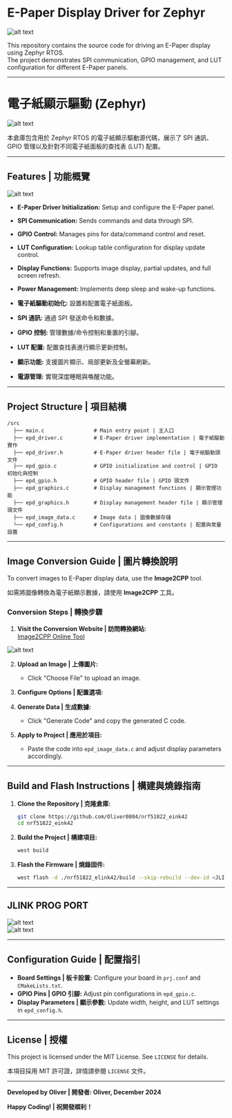 
# E-Paper Display Driver for Zephyr  

![alt text](doc/IMG_2666.jpeg)  

This repository contains the source code for driving an E-Paper display using Zephyr RTOS.  
The project demonstrates SPI communication, GPIO management, and LUT configuration for different E-Paper panels.  

---

# 電子紙顯示驅動 (Zephyr)  

![alt text](doc/IMG_2666.jpeg)  

本倉庫包含用於 Zephyr RTOS 的電子紙顯示驅動源代碼，展示了 SPI 通訊、GPIO 管理以及針對不同電子紙面板的查找表 (LUT) 配置。  

---

## Features | 功能概覽  
![alt text](<doc/截圖 2024-12-12 晚上10.39.33.png>)  

- **E-Paper Driver Initialization:** Setup and configure the E-Paper panel.  
- **SPI Communication:** Sends commands and data through SPI.  
- **GPIO Control:** Manages pins for data/command control and reset.  
- **LUT Configuration:** Lookup table configuration for display update control.  
- **Display Functions:** Supports image display, partial updates, and full screen refresh.  
- **Power Management:** Implements deep sleep and wake-up functions.  

- **電子紙驅動初始化:** 設置和配置電子紙面板。  
- **SPI 通訊:** 通過 SPI 發送命令和數據。  
- **GPIO 控制:** 管理數據/命令控制和重置的引腳。  
- **LUT 配置:** 配置查找表進行顯示更新控制。  
- **顯示功能:** 支援圖片顯示、局部更新及全螢幕刷新。  
- **電源管理:** 實現深度睡眠與喚醒功能。  

---

## Project Structure | 項目結構  

```
/src
  ├── main.c                # Main entry point | 主入口
  ├── epd_driver.c          # E-Paper driver implementation | 電子紙驅動實作
  ├── epd_driver.h          # E-Paper driver header file | 電子紙驅動頭文件
  ├── epd_gpio.c            # GPIO initialization and control | GPIO 初始化與控制
  ├── epd_gpio.h            # GPIO header file | GPIO 頭文件
  ├── epd_graphics.c        # Display management functions | 顯示管理功能
  ├── epd_graphics.h        # Display management header file | 顯示管理頭文件
  ├── epd_image_data.c      # Image data | 圖像數據存儲
  └── epd_config.h          # Configurations and constants | 配置與常量設置
```

---

## Image Conversion Guide | 圖片轉換說明  

To convert images to E-Paper display data, use the **Image2CPP** tool.  

如需將圖像轉換為電子紙顯示數據，請使用 **Image2CPP** 工具。  

### Conversion Steps | 轉換步驟  

1. **Visit the Conversion Website | 訪問轉換網站:**  
   [Image2CPP Online Tool](https://javl.github.io/image2cpp/)  

![alt text](<doc/截圖 2024-12-12 晚上11.01.25.png>)

2. **Upload an Image | 上傳圖片:**  
   - Click "Choose File" to upload an image.  

3. **Configure Options | 配置選項:**  

4. **Generate Data | 生成數據:**  
   - Click "Generate Code" and copy the generated C code.  

5. **Apply to Project | 應用於項目:**  
   - Paste the code into `epd_image_data.c` and adjust display parameters accordingly.  

---

## Build and Flash Instructions | 構建與燒錄指南  

1. **Clone the Repository | 克隆倉庫:**  

   ```bash
   git clone https://github.com/Oliver0804/nrf51822_eink42
   cd nrf51822_eink42
   ```

2. **Build the Project | 構建項目:**  

   ```bash
   west build
   ```

3. **Flash the Firmware | 燒錄固件:**  

   ```bash
   west flash -d ./nrf51822_elink42/build --skip-rebuild --dev-id <JLINKID>
   ```

---

## JLINK PROG PORT
![alt text](doc/IMG_2670.jpeg)  
![alt text](doc/IMG_2671.jpeg)  

---

## Configuration Guide | 配置指引  

- **Board Settings | 板卡設置:** Configure your board in `prj.conf` and `CMakeLists.txt`.  
- **GPIO Pins | GPIO 引腳:** Adjust pin configurations in `epd_gpio.c`.  
- **Display Parameters | 顯示參數:** Update width, height, and LUT settings in `epd_config.h`.  

---

## License | 授權  

This project is licensed under the MIT License. See `LICENSE` for details.  

本項目採用 MIT 許可證，詳情請參閱 `LICENSE` 文件。  

---

**Developed by Oliver | 開發者: Oliver, December 2024**  

**Happy Coding! | 祝開發順利！**

